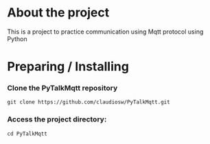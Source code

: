 # About the project
This is a project to practice communication using Mqtt protocol using Python

# Preparing / Installing

### Clone the PyTalkMqtt repository
```
git clone https://github.com/claudiosw/PyTalkMqtt.git
```

### Access the project directory:
```
cd PyTalkMqtt
```
